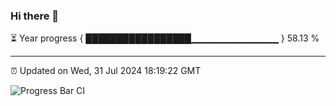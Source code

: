 ### Hi there 👋

⏳ Year progress { █████████████████▁▁▁▁▁▁▁▁▁▁▁▁▁ } 58.13 %

---

⏰ Updated on Wed, 31 Jul 2024 18:19:22 GMT

![Progress Bar CI](https://github.com/liununu/liununu/workflows/Progress%20Bar%20CI/badge.svg)
